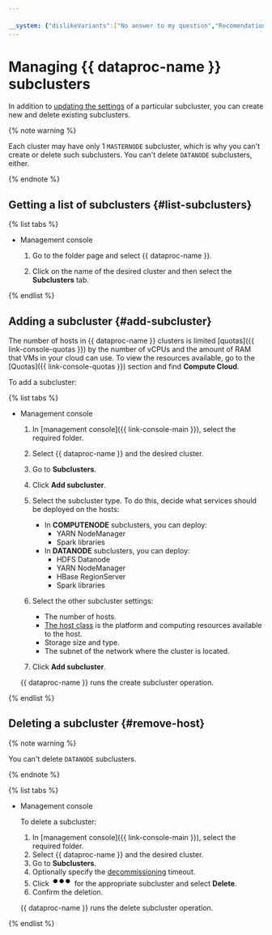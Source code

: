 ```yaml
---

__system: {"dislikeVariants":["No answer to my question","Recomendations didn't help","The content doesn't match title","Other"]}
---
```

# Managing {{ dataproc-name }} subclusters

In addition to [updating the settings](subcluster-update.md) of a particular subcluster, you can create new and delete existing subclusters.

{% note warning %}

Each cluster may have only 1 `MASTERNODE` subcluster, which is why you can't create or delete such subclusters. You can't delete `DATANODE` subclusters, either.

{% endnote %}

## Getting a list of subclusters {#list-subclusters}

{% list tabs %}

- Management console

  1. Go to the folder page and select {{ dataproc-name }}.

  1. Click on the name of the desired cluster and then select the **Subclusters** tab.

{% endlist %}

## Adding a subcluster {#add-subcluster}

The number of hosts in {{ dataproc-name }} clusters is limited [quotas]({{ link-console-quotas }}) by the number of vCPUs and the amount of RAM that VMs in your cloud can use. To view the resources available, go to the [Quotas]({{ link-console-quotas }}) section and find **Compute Cloud**.

To add a subcluster:

{% list tabs %}

- Management console

    1. In [management console]({{ link-console-main }}), select the required folder.

    1. Select {{ dataproc-name }} and the desired cluster.

    1. Go to **Subclusters**.

    1. Click **Add subcluster**.

    1. Select the subcluster type. To do this, decide what services should be deployed on the hosts:
       * In **COMPUTENODE** subclusters, you can deploy:
         * YARN NodeManager
         * Spark libraries
       * In **DATANODE** subclusters, you can deploy:
         * HDFS Datanode
         * YARN NodeManager
         * HBase RegionServer
         * Spark libraries

    1. Select the other subcluster settings:
       * The number of hosts.
       * [The host class](../concepts/instance-types.md) is the platform and computing resources available to the host.
       * Storage size and type.
       * The subnet of the network where the cluster is located.

    1. Click **Add subcluster**.

    {{ dataproc-name }} runs the create subcluster operation.

{% endlist %}

## Deleting a subcluster {#remove-host}

{% note warning %}

You can't delete `DATANODE` subclusters.

{% endnote %}

{% list tabs %}

- Management console

    To delete a subcluster:
    1. In [management console]({{ link-console-main }}), select the required folder.
    1. Select {{ dataproc-name }} and the desired cluster.
    1. Go to **Subclusters**.
    1. Optionally specify the [decommissioning](../concepts/decommission.md) timeout.
    1. Click ![image](../../_assets/options.svg) for the appropriate subcluster and select **Delete**.
    1. Confirm the deletion.

    {{ dataproc-name }} runs the delete subcluster operation.

{% endlist %}
